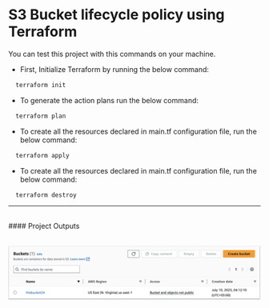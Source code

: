 #  S3 Bucket lifecycle policy using Terraform

You can test this project with this commands on your machine.

- First, Initialize Terraform by running the below command:
```bash
  terraform init
```
- To generate the action plans run the below command:
```bash
  terraform plan
```
- To create all the resources declared in main.tf configuration file, run the below command:
```bash
  terraform apply
```
- To create all the resources declared in main.tf configuration file, run the below command:
```bash
  terraform destroy
```

<hr>
<br>
#### Project Outputs
<br>
<br>

![bucket](images/bucket.png)
